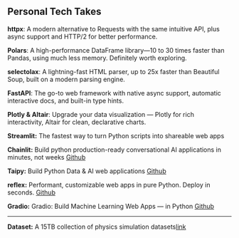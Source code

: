 ## Personal Tech Takes

**httpx**: A modern alternative to Requests with the same intuitive API, plus async support and HTTP/2 for better performance.

**Polars**: A high-performance DataFrame library—10 to 30 times faster than Pandas, using much less memory. Definitely worth exploring.

**selectolax**: A lightning-fast HTML parser, up to 25x faster than Beautiful Soup, built on a modern parsing engine.

**FastAPI**: The go-to web framework with native async support, automatic interactive docs, and built-in type hints.

**Plotly & Altair**: Upgrade your data visualization — Plotly for rich interactivity, Altair for clean, declarative charts.

**Streamlit:** The fastest way to turn Python scripts into shareable web apps

**Chainlit:** Build python production-ready conversational AI applications in minutes, not weeks [Github](https://github.com/Chainlit/chainlit)

**Taipy:** Build Python Data & AI web applications [Github](https://github.com/Avaiga/taipy)

**reflex:** Performant, customizable web apps in pure Python. Deploy in seconds. [Github](https://github.com/reflex-dev/reflex)

**Gradio:** Gradio: Build Machine Learning Web Apps — in Python [Github](https://github.com/gradio-app/gradio)


---
**Dataset:** A 15TB collection of physics simulation datasets[link](https://huggingface.co/collections/polymathic-ai/the-well-67e129f4ca23e0447395d74c)
      
    



